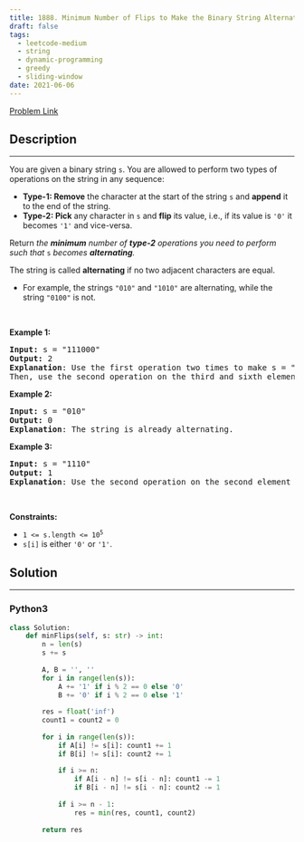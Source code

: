 ```yaml
---
title: 1888. Minimum Number of Flips to Make the Binary String Alternating
draft: false
tags: 
  - leetcode-medium
  - string
  - dynamic-programming
  - greedy
  - sliding-window
date: 2021-06-06
---
```


[Problem Link](https://leetcode.com/problems/minimum-number-of-flips-to-make-the-binary-string-alternating/)

## Description

---
<p>You are given a binary string <code>s</code>. You are allowed to perform two types of operations on the string in any sequence:</p>

<ul>
	<li><strong>Type-1: Remove</strong> the character at the start of the string <code>s</code> and <strong>append</strong> it to the end of the string.</li>
	<li><strong>Type-2: Pick</strong> any character in <code>s</code> and <strong>flip</strong> its value, i.e., if its value is <code>&#39;0&#39;</code> it becomes <code>&#39;1&#39;</code> and vice-versa.</li>
</ul>

<p>Return <em>the <strong>minimum</strong> number of <strong>type-2</strong> operations you need to perform</em> <em>such that </em><code>s</code> <em>becomes <strong>alternating</strong>.</em></p>

<p>The string is called <strong>alternating</strong> if no two adjacent characters are equal.</p>

<ul>
	<li>For example, the strings <code>&quot;010&quot;</code> and <code>&quot;1010&quot;</code> are alternating, while the string <code>&quot;0100&quot;</code> is not.</li>
</ul>

<p>&nbsp;</p>
<p><strong class="example">Example 1:</strong></p>

<pre>
<strong>Input:</strong> s = &quot;111000&quot;
<strong>Output:</strong> 2
<strong>Explanation</strong>: Use the first operation two times to make s = &quot;100011&quot;.
Then, use the second operation on the third and sixth elements to make s = &quot;10<u>1</u>01<u>0</u>&quot;.
</pre>

<p><strong class="example">Example 2:</strong></p>

<pre>
<strong>Input:</strong> s = &quot;010&quot;
<strong>Output:</strong> 0
<strong>Explanation</strong>: The string is already alternating.
</pre>

<p><strong class="example">Example 3:</strong></p>

<pre>
<strong>Input:</strong> s = &quot;1110&quot;
<strong>Output:</strong> 1
<strong>Explanation</strong>: Use the second operation on the second element to make s = &quot;1<u>0</u>10&quot;.
</pre>

<p>&nbsp;</p>
<p><strong>Constraints:</strong></p>

<ul>
	<li><code>1 &lt;= s.length &lt;= 10<sup>5</sup></code></li>
	<li><code>s[i]</code> is either <code>&#39;0&#39;</code> or <code>&#39;1&#39;</code>.</li>
</ul>


## Solution

---
### Python3
``` py title='minimum-number-of-flips-to-make-the-binary-string-alternating'
class Solution:
    def minFlips(self, s: str) -> int:
        n = len(s)
        s += s
        
        A, B = '', ''
        for i in range(len(s)):
            A += '1' if i % 2 == 0 else '0'
            B += '0' if i % 2 == 0 else '1'
        
        res = float('inf')
        count1 = count2 = 0
        
        for i in range(len(s)):
            if A[i] != s[i]: count1 += 1
            if B[i] != s[i]: count2 += 1
            
            if i >= n:
                if A[i - n] != s[i - n]: count1 -= 1
                if B[i - n] != s[i - n]: count2 -= 1
            
            if i >= n - 1:
                res = min(res, count1, count2)
            
        return res
```

